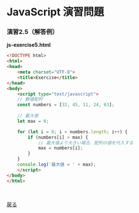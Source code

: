 # JavaScript 演習問題

### 演習2.5（解答例）

**js-exercise5.html**

```html
<!DOCTYPE html>
<html>
<head>
    <meta charset="UTF-8">
    <title>Exercise</title>
</head>
<body>
    <script type="text/javascript">
    // 数値配列
    const numbers = [32, 45, 11, 24, 63];
    
    // 最大値
    let max = 0;

    for (let i = 0; i < numbers.length; i++) {
        if (numbers[i] > max) {
            // 最大値より大きい場合、配列の値を代入する
            max = numbers[i];
        }
    }
    console.log('最大値 = ' + max);
    </script>
</body>
</html>
```

<br>

[戻る](../README.md)